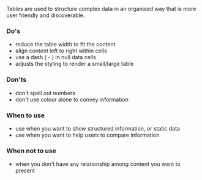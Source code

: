 Tables are used to structure complex data in an organised way that is more user friendly and discoverable.

### Do's

- reduce the table width to fit the content
- align content left to right within cells
- use a dash ( - ) in null data cells
- adjusts the styling to render a small/large table

### Don'ts

- don't spell out numbers
- don't use colour alone to convey information

### When to use

- use when you want to show structured information, or static data
- use when you want to help users to compare information

### When not to use

- when you don't have any relationship among content you want to present
